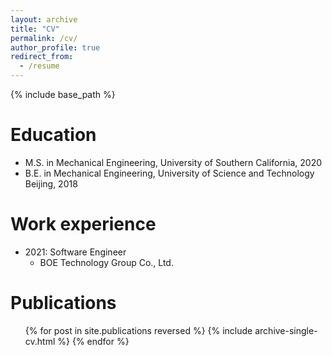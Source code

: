 ```yaml
---
layout: archive
title: "CV"
permalink: /cv/
author_profile: true
redirect_from:
  - /resume
---
```


{% include base_path %}

Education
======
* M.S. in Mechanical Engineering, University of Southern California, 2020
* B.E. in Mechanical Engineering, University of Science and Technology Beijing, 2018

Work experience
======
* 2021: Software Engineer
  * BOE Technology Group Co., Ltd.

Publications
======
  <ul>{% for post in site.publications reversed %}
    {% include archive-single-cv.html %}
  {% endfor %}</ul>


